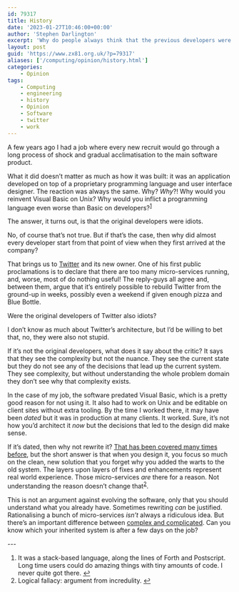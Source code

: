 ```yaml
---
id: 79317
title: History
date: '2023-01-27T10:46:00+00:00'
author: 'Stephen Darlington'
excerpt: 'Why do people always think that the previous developers were stupid?'
layout: post
guid: 'https://www.zx81.org.uk/?p=79317'
aliases: ['/computing/opinion/history.html']
categories:
    - Opinion
tags:
    - Computing
    - engineering
    - history
    - Opinion
    - Software
    - twitter
    - work
---
```


<span style="font-size: revert;">A few years ago I had a job where every new recruit would go through a long process of shock and gradual acclimatisation to the main software product.</span>

What it did doesn’t matter as much as how it was built: it was an application developed on top of a proprietary programming language and user interface designer. The reaction was always the same. Why? *Why*?! Why would you reinvent Visual Basic on Unix? Why would you inflict a programming language even worse than Basic on developers?<sup>[1](#fn1-26684 "see footnote")</sup>

The answer, it turns out, is that the original developers were idiots.

No, of course that’s not true. But if that’s the case, then why did almost every developer start from that point of view when they first arrived at the company?

That brings us to [Twitter](/computing/opinion/twitter.html) and its new owner. One of his first public proclamations is to declare that there are too many micro-services running, and, worse, most of do nothing useful! The reply-guys all agree and, between them, argue that it’s entirely possible to rebuild Twitter from the ground-up in weeks, possibly even a weekend if given enough pizza and Blue Bottle.

Were the original developers of Twitter also idiots?

I don’t know as much about Twitter’s architecture, but I’d be willing to bet that, no, they were also not stupid.

If it’s not the original developers, what does it say about the critic? It says that they see the complexity but not the nuance. They see the current state but they do not see any of the decisions that lead up the current system. They see complexity, but without understanding the whole problem domain they don’t see why that complexity exists.

In the case of my job, the software predated Visual Basic, which is a pretty good reason for not using it. It also had to work on Unix and be editable on client sites without extra tooling. By the time I worked there, it may have been *dated* but it was in production at many clients. It worked. Sure, it’s not how you’d architect it *now* but the decisions that led to the design did make sense.

If it’s dated, then why not rewrite it? [That has been covered many times before](https://www.joelonsoftware.com/2000/04/06/things-you-should-never-do-part-i/), but the short answer is that when you design it, you focus so much on the clean, new solution that you forget why you added the warts to the old system. The layers upon layers of fixes and enhancements represent real world experience. Those micro-services *are* there for a reason. Not understanding the reason doesn’t change that<sup>[2](#fn2-26684 "see footnote")</sup>.

This is not an argument against evolving the software, only that you should understand what you already have. Sometimes rewriting *can* be justified. Rationalising a bunch of micro-services *isn’t* always a ridiculous idea. But there’s an important difference between [complex and complicated](https://deprogrammaticaipsum.com/complex-vs-complicated/). Can you know which your inherited system is after a few days on the job?

<div class="footnotes">---

1. It was a stack-based language, along the lines of Forth and Postscript. Long time users could do amazing things with tiny amounts of code. I never quite got there. [↩︎](#fnr1-26684 "return to article")
2. Logical fallacy: argument from incredulity. [↩︎](#fnr2-26684 "return to article")

</div>